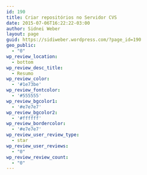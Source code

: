 ```yaml
---
id: 190
title: Criar repositórios no Servidor CVS
date: 2015-07-06T16:22:22-03:00
author: Sidnei Weber
layout: page
guid: https://sidiweber.wordpress.com/?page_id=190
geo_public:
  - "0"
wp_review_location:
  - bottom
wp_review_desc_title:
  - Resumo
wp_review_color:
  - '#1e73be'
wp_review_fontcolor:
  - '#555555'
wp_review_bgcolor1:
  - '#e7e7e7'
wp_review_bgcolor2:
  - '#ffffff'
wp_review_bordercolor:
  - '#e7e7e7'
wp_review_user_review_type:
  - star
wp_review_user_reviews:
  - "0"
wp_review_review_count:
  - "0"
---
```

<script src="https://gist.github.com/sidneiweber/d23e23e9436918291a58.js"></script>
